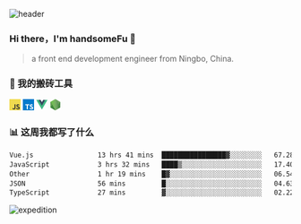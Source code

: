![header](https://raw.githubusercontent.com/fzq1998/fzq1998/master/header.png)

### Hi there，I'm handsomeFu 👋

> a front end development engineer from Ningbo, China.

### 🔧 我的搬砖工具
<code><img height="20" src="https://raw.githubusercontent.com/github/explore/80688e429a7d4ef2fca1e82350fe8e3517d3494d/topics/javascript/javascript.png" alt="javascript"></code>
<code><img height="20" src="https://raw.githubusercontent.com/github/explore/80688e429a7d4ef2fca1e82350fe8e3517d3494d/topics/typescript/typescript.png" alt="typescript"></code>
<code><img height="20" src="https://raw.githubusercontent.com/github/explore/80688e429a7d4ef2fca1e82350fe8e3517d3494d/topics/vue/vue.png" alt="vue"></code>
<code><img height="20" src="https://raw.githubusercontent.com/github/explore/80688e429a7d4ef2fca1e82350fe8e3517d3494d/topics/nodejs/nodejs.png" alt="nodejs"></code>



### 📊 这周我都写了什么
<!--START_SECTION:waka-->

```txt
Vue.js                13 hrs 41 mins  ████████████████▓░░░░░░░░   67.28 %
JavaScript            3 hrs 32 mins   ████▒░░░░░░░░░░░░░░░░░░░░   17.40 %
Other                 1 hr 19 mins    █▓░░░░░░░░░░░░░░░░░░░░░░░   06.54 %
JSON                  56 mins         █░░░░░░░░░░░░░░░░░░░░░░░░   04.63 %
TypeScript            27 mins         ▓░░░░░░░░░░░░░░░░░░░░░░░░   02.22 %
```

<!--END_SECTION:waka-->


![expedition](https://raw.githubusercontent.com/fzq1998/fzq1998/master/expedition.gif)

